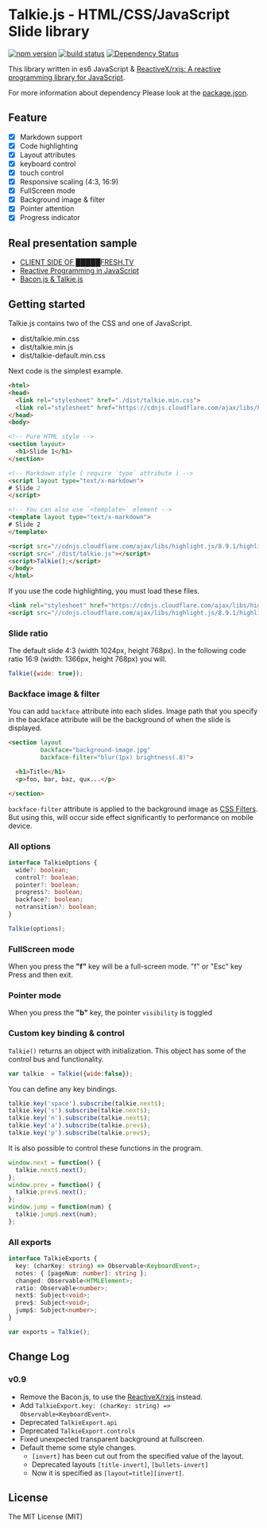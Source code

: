 Talkie.js - HTML/CSS/JavaScript Slide library
====================

[![npm version][npm-image]][npm-url] [![build status][circle-image]][circle-url] [![Dependency Status][deps-image]][deps-url]

This library written in es6 JavaScript & [ReactiveX/rxjs: A reactive programming library for JavaScript](https://github.com/ReactiveX/RxJS).

For more information about dependency Please look at the [package.json](package.json).

## Feature

- [x] Markdown support
- [x] Code highlighting
- [x] Layout attributes
- [x] keyboard control
- [x] touch control
- [x] Responsive scaling (4:3, 16:9)
- [x] FullScreen mode
- [x] Background image & filter
- [x] Pointer attention
- [x] Progress indicator

## Real presentation sample

- [CLIENT SIDE OF █████FRESH.TV](http://s.aho.mu/160405-node_school/)
- [Reactive Programming in JavaScript](http://ahomu.github.io/s/150221-frontrend_conference/index.html)
- [Bacon.js & Talkie.js](http://ahomu.github.io/s/150217-lt/index.html)

## Getting started

Talkie.js contains two of the CSS and one of JavaScript.

- dist/talkie.min.css
- dist/talkie.min.js
- dist/talkie-default.min.css

Next code is the simplest example.

```html
<html>
<head>
  <link rel="stylesheet" href="./dist/talkie.min.css">
  <link rel="stylesheet" href="https://cdnjs.cloudflare.com/ajax/libs/highlight.js/8.9.1/styles/monokai_sublime.min.css">
</head>
<body>

<!-- Pure HTML style -->
<section layout>
  <h1>Slide 1</h1>
</section>

<!-- Markdown style ( require `type` attribute ) -->
<script layout type="text/x-markdown">
# Slide 2
</script>

<!-- You can also use `<template>` element -->
<template layout type="text/x-markdown">
# Slide 2
</template>

<script src="//cdnjs.cloudflare.com/ajax/libs/highlight.js/8.9.1/highlight.min.js"></script>
<script src="./dist/talkie.js"></script>
<script>Talkie();</script>
</body>
</html>
```

If you use the code highlighting, you must load these files.

```html
<link rel="stylesheet" href="https://cdnjs.cloudflare.com/ajax/libs/highlight.js/8.9.1/styles/monokai_sublime.min.css">
<script src="//cdnjs.cloudflare.com/ajax/libs/highlight.js/8.9.1/highlight.min.js"></script>
```

### Slide ratio

The default slide 4:3 (width 1024px, height 768px). In the following code ratio 16:9 (width: 1366px, height 768px) you will.

```javascript
Talkie({wide: true});
```

### Backface image & filter

You can add `backface` attribute into each slides. Image path that you specify in the backface attribute will be the background of when the slide is displayed.

```html
<section layout
         backface="background-image.jpg"
         backface-filter="blur(1px) brightness(.8)">

  <h1>Title</h1>
  <p>foo, bar, baz, qux...</p>

</section>
```

`backface-filter` attribute is applied to the background image as [CSS Filters](http://css-tricks.com/almanac/properties/f/filter/). But using this, will occur side effect significantly to performance on mobile device.

### All options

```typescript
interface TalkieOptions {
  wide?: boolean;
  control?: boolean;
  pointer?: boolean;
  progress?: boolean;
  backface?: boolean;
  notransition?: boolean;
}

Talkie(options);
```

### FullScreen mode

When you press the **"f"** key will be a full-screen mode. "f" or "Esc" key Press and then exit.

### Pointer mode

When you press the **"b"** key, the pointer `visibility` is toggled

### Custom key binding & control

`Talkie()` returns an object with initialization. This object has some of the control bus and functionality.

```javascript
var talkie  = Talkie({wide:false});
```

You can define any key bindings.

```javascript
talkie.key('space').subscribe(talkie.next$);
talkie.key('s').subscribe(talkie.next$);
talkie.key('n').subscribe(talkie.next$);
talkie.key('a').subscribe(talkie.prev$);
talkie.key('p').subscribe(talkie.prev$);
```

It is also possible to control these functions in the program.

```javascript
window.next = function() {
  talkie.next$.next();
};
window.prev = function() {
  talkie.prev$.next();
};
window.jump = function(num) {
  talkie.jump$.next(num);
};
```

### All exports

```typescript
interface TalkieExports {
  key: (charKey: string) => Observable<KeyboardEvent>;
  notes: { [pageNum: number]: string };
  changed: Observable<HTMLElement>;
  ratio: Observable<number>;
  next$: Subject<void>;
  prev$: Subject<void>;
  jump$: Subject<number>;
}

var exports = Talkie();
```

## Change Log

### v0.9

- Remove the Bacon.js, to use the [ReactiveX/rxjs](https://github.com/ReactiveX/RxJS) instead.
- Add `TalkieExport.key: (charKey: string) => Observable<KeyboardEvent>`. 
- Deprecated `TalkieExport.api`
- Deprecated `TalkieExport.controls`
- Fixed unexpected transparent background at fullscreen.
- Default theme some style changes.
  - `[invert]` has been cut out from the specified value of the layout.
  - Deprecated layouts `[title-invert]`, `[bullets-invert]`
  - Now it is specified as `[layout=title][invert]`.

## License

The MIT License (MIT)

[npm-image]: https://img.shields.io/npm/v/talkiejs.svg
[npm-url]: https://npmjs.org/package/talkiejs
[circle-image]: https://circleci.com/gh/ahomu/Talkie.svg?style=shield&circle-token=7ca8d50c44a6b81ca60ca327dc67e382a46a4829
[circle-url]: https://circleci.com/gh/ahomu/Talkie
[deps-image]: https://david-dm.org/ahomu/Talkie.svg
[deps-url]: https://david-dm.org/ahomu/Talkie
